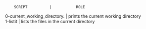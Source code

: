 		SCRIPT			|			ROLE	  
  
0-current_working_directory.  		|	prints the current working directory  
1-listit				|	lists the files in the current directory  

